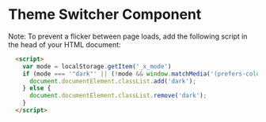 # Theme Switcher Component

Note: To prevent a flicker between page loads, add the following script in the head of your HTML document:

```html
  <script>
    var mode = localStorage.getItem('_x_mode')
    if (mode === '"dark"' || (!mode && window.matchMedia('(prefers-color-scheme: dark)').matches)) {
      document.documentElement.classList.add('dark');
    } else {
      document.documentElement.classList.remove('dark');
    }
  </script>
```
